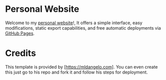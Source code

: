 # Personal Website

Welcome to my [personal website](https://rajchhatwani.github.io/myportfolio)!, It offers a simple interface, easy modifications, static export capabilities, and free automatic deployments via [GitHub Pages](https://pages.github.com/).

# Credits

This template is provided by [https://mldangelo.com]. You can even create this just go to his repo and fork it and follow his steps for deployment.
